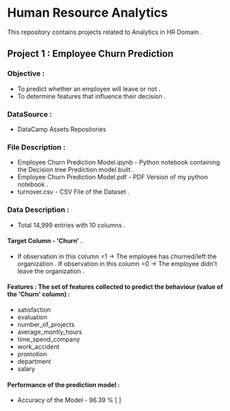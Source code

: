 # Human Resource Analytics
This repository contains projects related to Analytics in HR Domain .

## Project 1 : Employee Churn Prediction

### Objective :
- To predict whether an employee will leave or not .
- To determine features that influence their decision .

### DataSource :
- DataCamp Assets Repositories 

### File Description :
- Employee Churn Prediction Model.ipynb - Python notebook containing the Decision tree Prediction model built .
- Employee Churn Prediction Model.pdf - PDF Version of my python notebook .
- turnover.csv - CSV File of the Dataset . 

### Data Description :
- Total 14,999 entries with 10 columns .

#### Target Column - 'Churn' . 
- If observation in this column =1 -> The employee has churned/left the organization . If observation in this column =0 -> The employee didn't leave the organization .
 
#### Features : The set of features collected to predict the behaviour (value of the 'Churn' column) :
- satisfaction 
- evaluation  
- number_of_projects
- average_montly_hours
- time_spend_company  
- work_accident
- promotion 
- department  
- salary

#### Performance of the prediction model :
- Accuracy of the Model - 96.39 %  [     ]

